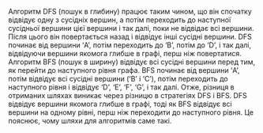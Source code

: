 Алгоритм DFS (пошук в глибину) працює таким чином, що він спочатку відвідує одну з сусідніх вершин, а потім переходить до наступної сусідньої вершини цієї вершини і так далі, поки не відвідає всі вершини. 
Після цього він повертається назад і відвідує інші сусідні вершини. DFS починає від вершини ‘A’, потім переходить до ‘B’, потім до ‘D’, і так далі, відвідуючи вершини якомога глибше в графі, перш ніж повертатися.
Алгоритм BFS (пошук в ширину) відвідує всі сусідні вершини перед тим, як перейти до наступного рівня графа. BFS починає від вершини ‘A’, потім відвідує всі сусідні вершини (‘B’ і ‘C’), потім переходить до наступного рівня і відвідує ‘D’, ‘E’, ‘F’, ‘G’, і так далі.
Отже, різниця в отриманих шляхах виникає через різницю в стратегіях DFS і BFS. DFS відвідує вершини якомога глибше в графі, тоді як BFS відвідує всі вершини на одному рівні, перш ніж переходити до наступного рівня. Це пояснює, чому шляхи для алгоритмів саме такі.
